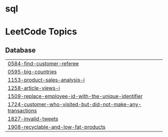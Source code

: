 # sql
<!---LeetCode Topics Start-->
# LeetCode Topics
## Database
|  |
| ------- |
| [0584-find-customer-referee](https://github.com/AruneshTiwari/sql/tree/master/0584-find-customer-referee) |
| [0595-big-countries](https://github.com/AruneshTiwari/sql/tree/master/0595-big-countries) |
| [1153-product-sales-analysis-i](https://github.com/AruneshTiwari/sql/tree/master/1153-product-sales-analysis-i) |
| [1258-article-views-i](https://github.com/AruneshTiwari/sql/tree/master/1258-article-views-i) |
| [1509-replace-employee-id-with-the-unique-identifier](https://github.com/AruneshTiwari/sql/tree/master/1509-replace-employee-id-with-the-unique-identifier) |
| [1724-customer-who-visited-but-did-not-make-any-transactions](https://github.com/AruneshTiwari/sql/tree/master/1724-customer-who-visited-but-did-not-make-any-transactions) |
| [1827-invalid-tweets](https://github.com/AruneshTiwari/sql/tree/master/1827-invalid-tweets) |
| [1908-recyclable-and-low-fat-products](https://github.com/AruneshTiwari/sql/tree/master/1908-recyclable-and-low-fat-products) |
<!---LeetCode Topics End-->